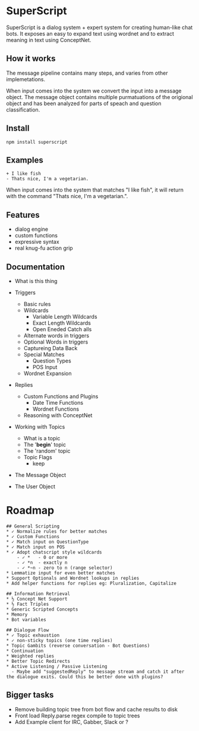 # SuperScript

SuperScript is a dialog system + expert system for creating human-like chat bots. It exposes an easy to expand text using wordnet and to extract meaning in text using ConceptNet.


## How it works

The message pipeline contains many steps, and varies from other implemetations.

When input comes into the system we convert the input into a message object. The message object contains multiple purmatuations of the origional object and has been analyzed for parts of speach and question classification.

## Install

    npm install superscript

## Examples

    + I like fish
    - Thats nice, I'm a vegetarian.

When input comes into the system that matches "I like fish", it will return with the command "Thats nice, I'm a vegetarian.". 


## Features
* dialog engine
* custom functions 
* expressive syntax
* real knug-fu action grip

## Documentation
* What is this thing
* Triggers
	* Basic rules
	* Wildcards
		* Variable Length Wildcards
		* Exact Length Wildcards
		* Open Eneded Catch alls
	* Alternate words in triggers
	* Optional Words in triggers
	* Captureing Data Back
	* Special Matches
		* Question Types
		* POS Input
	* Wordnet Expansion
* Replies
	* Custom Functions and Plugins
		* Date Time Functions
		* Wordnet Functions
	* Reasoning with ConceptNet
* Working with Topics
	* What is a topic
	* The '__begin__' topic
	* The 'random' topic
	* Topic Flags
		* keep

* The Message Object
* The User Object

# Roadmap
	## General Scripting
	* ✓ Normalize rules for better matches
	* ✓ Custom Functions
	* ✓ Match input on QuestionType
	* ✓ Match input on POS
	* ✓ Adopt chatscript style wildcards 
		- ✓ *   - 0 or more
		- ✓ *n  - exactly n
		- ✓ *~n - zero to n (range selector)
	* Lemmatize input for even better matches
	* Support Optionals and Wordnet lookups in replies
	* Add helper functions for replies eg: Pluralization, Capitalize

	## Information Retrieval
	* ½ Concept Net Support
	* ½ Fact Triples
	* Generic Scripted Concepts
	* Memory
	* Bot variables

	## Dialogue Flow
	* ✓ Topic exhaustion
	* ✓ non-sticky topics (one time replies)
	* Topic Gambits (reverse conversation - Bot Questions)
	* Continuation
	* Weighted replies
	* Better Topic Redirects
	* Active Listening / Passive Listening
	  - Maybe add "suggestedReply" to message stream and catch it after the dialogue exits. Could this be better done with plugins?

 ## Bigger tasks
  * Remove building topic tree from bot flow and cache results to disk
  * Front load Reply.parse regex compile to topic trees
  * Add Example client for IRC, Gabber, Slack or ?


